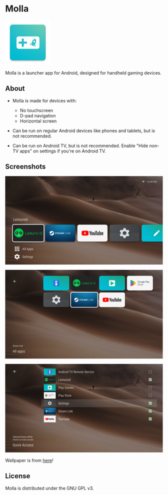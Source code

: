# Molla

![Icon](icon.png)

Molla is a launcher app for Android, designed for handheld gaming devices.

## About

- Molla is made for devices with:
  - No touchscreen
  - D-pad navigation
  - Horizontal screen

- Can be run on regular Android devices like phones and tablets, but is not recommended.

- Can be run on Android TV, but is not recommended. Enable "Hide non-TV apps" on settings if you're on Android TV.

## Screenshots

![Main screen](images/1.png)

![All apps](images/2.png)

![Editing Quick Access](images/3.png)

Wallpaper is from [here](https://unsplash.com/photos/O_XpSoFwnYk)!

## License

Molla is distributed under the GNU GPL v3.
